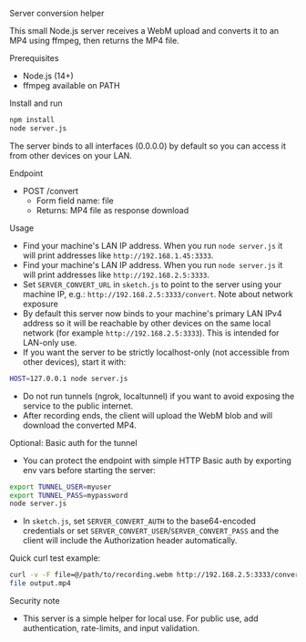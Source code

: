 Server conversion helper

This small Node.js server receives a WebM upload and converts it to an MP4 using ffmpeg, then returns the MP4 file.

Prerequisites
- Node.js (14+)
- ffmpeg available on PATH

Install and run

```bash
npm install
node server.js
```

The server binds to all interfaces (0.0.0.0) by default so you can access it from other devices on your LAN.

Endpoint
- POST /convert
  - Form field name: file
  - Returns: MP4 file as response download

Usage
- Find your machine's LAN IP address. When you run `node server.js` it will print addresses like `http://192.168.1.45:3333`.
 - Find your machine's LAN IP address. When you run `node server.js` it will print addresses like `http://192.168.2.5:3333`.
 - Set `SERVER_CONVERT_URL` in `sketch.js` to point to the server using your machine IP, e.g.: `http://192.168.2.5:3333/convert`.
Note about network exposure
- By default this server now binds to your machine's primary LAN IPv4 address so it will be reachable by other devices on the same local network (for example `http://192.168.2.5:3333`). This is intended for LAN-only use.
- If you want the server to be strictly localhost-only (not accessible from other devices), start it with:

```bash
HOST=127.0.0.1 node server.js
```

- Do not run tunnels (ngrok, localtunnel) if you want to avoid exposing the service to the public internet.
- After recording ends, the client will upload the WebM blob and will download the converted MP4.

Optional: Basic auth for the tunnel
- You can protect the endpoint with simple HTTP Basic auth by exporting env vars before starting the server:

```bash
export TUNNEL_USER=myuser
export TUNNEL_PASS=mypassword
node server.js
```

- In `sketch.js`, set `SERVER_CONVERT_AUTH` to the base64-encoded credentials or set `SERVER_CONVERT_USER`/`SERVER_CONVERT_PASS` and the client will include the Authorization header automatically.

Quick curl test example:

```bash
curl -v -F file=@/path/to/recording.webm http://192.168.2.5:3333/convert -o output.mp4
file output.mp4
```

Security note
- This server is a simple helper for local use. For public use, add authentication, rate-limits, and input validation.
